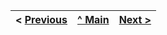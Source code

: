 







< [Previous](Apresentação_do_projeto.md) | [^ Main](../README.md) | [Next >](Produto.md)
:--- | :---: | ---: 
